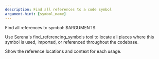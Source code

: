 ```yaml
---
description: Find all references to a code symbol
argument-hint: [symbol_name]
---
```


Find all references to symbol: $ARGUMENTS

Use Serena's find_referencing_symbols tool to locate all places where this symbol is used, imported, or referenced throughout the codebase.

Show the reference locations and context for each usage.
